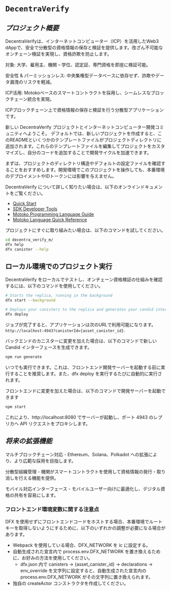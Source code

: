 # `DecentraVerify`

## *プロジェクト概要*
DecentraVerifyは、インターネットコンピューター（ICP）を活用したWeb3 dAppで、安全で分散型の資格情報の保存と検証を提供します。改ざん不可能なオンチェーン検証を実現し、資格詐欺を防止します。

対象: 大学、雇用主、機関 – 学位、認定証、専門資格を即座に検証可能。

安全性 & パーミッションレス: 中央集権型データベースに依存せず、詐欺やデータ漏洩のリスクを軽減。

ICP活用: Motokoベースのスマートコントラクトを採用し、シームレスなブロックチェーン統合を実現。

ICPブロックチェーン上で資格情報の保存と検証を行う分散型アプリケーションです。

新しい DecentraVerify プロジェクトとインターネットコンピューター開発コミュニティへようこそ。 デフォルトでは、新しいプロジェクトを作成すると、このREADMEといくつかのテンプレートファイルがプロジェクトディレクトリに追加されます。これらのテンプレートファイルを編集してプロジェクトをカスタマイズし、自分のコードを追加することで開発サイクルを加速できます。

まずは、プロジェクトのディレクトリ構造やデフォルトの設定ファイルを確認することをおすすめします。開発環境でこのプロジェクトを操作しても、本番環境のデプロイメントやIDトークンには影響を与えません。

DecentraVerify について詳しく知りたい場合は、以下のオンラインドキュメントをご覧ください。

- [Quick Start](https://internetcomputer.org/docs/current/developer-docs/setup/deploy-locally)
- [SDK Developer Tools](https://internetcomputer.org/docs/current/developer-docs/setup/install)
- [Motoko Programming Language Guide](https://internetcomputer.org/docs/current/motoko/main/motoko)
- [Motoko Language Quick Reference](https://internetcomputer.org/docs/current/motoko/main/language-manual)

プロジェクトにすぐに取り組みたい場合は、以下のコマンドを試してください。

```bash
cd decentra_verify_m/
dfx help
dfx canister --help
```

## ローカル環境でのプロジェクト実行

DecentraVerify をローカルでテストし、オンチェーン資格検証の仕組みを確認するには、以下のコマンドを使用してください。

```bash
# Starts the replica, running in the background
dfx start --background

# Deploys your canisters to the replica and generates your candid interface
dfx deploy
```

ジョブが完了すると、アプリケーションは次のURLで利用可能になります。
`http://localhost:4943?canisterId={asset_canister_id}`.

バックエンドのカニスターに変更を加えた場合は、以下のコマンドで新しい Candid インターフェースを生成できます。

```bash
npm run generate
```

いつでも実行できます。これは、フロントエンド開発サーバーを起動する前に実行することを推奨します。また、dfx deploy を実行するたびに自動的に実行されます。

フロントエンドに変更を加えた場合は、以下のコマンドで開発サーバーを起動できます

```bash
npm start
```

これにより、http://localhost:8080 でサーバーが起動し、ポート 4943 のレプリカへ API リクエストをプロキシします。

## *将来の拡張機能*

マルチブロックチェーン対応 - Ethereum、Solana、Polkadot への拡張により、より広範な採用を目指します。

分散型組織管理 - 機関がスマートコントラクトを使用して資格情報の発行・取り消しを行える機能を提供。

モバイル対応インターフェース - モバイルユーザー向けに最適化し、デジタル資格の共有を容易にします。

### フロントエンド環境変数に関する注意点

DFX を使用せずにフロントエンドコードをホストする場合、本番環境でルートキーを取得しないようにするために、以下のいずれかの調整が必要になる場合があります。

- Webpack を使用している場合、DFX_NETWORK を ic に設定する。
- 自動生成された宣言内で process.env.DFX_NETWORK を置き換えるために、お好みの方法を使用してください。
  - dfx.json 内で canisters -> {asset_canister_id} -> declarations -> env_override を文字列に設定すると、自動生成された宣言内の process.env.DFX_NETWORK がその文字列に置き換えられます。
- 独自の createActor コンストラクタを作成してください。
